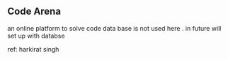 ## Code Arena 
an online platform to solve code 
data base is not used here . in future will set up with databse 

ref: harkirat singh
